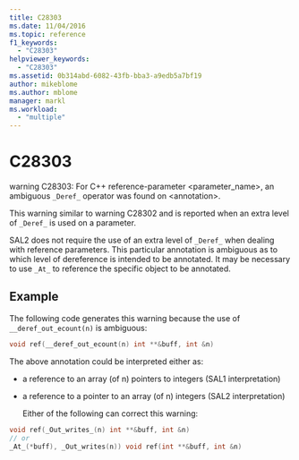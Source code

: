 ```yaml
---
title: C28303
ms.date: 11/04/2016
ms.topic: reference
f1_keywords:
  - "C28303"
helpviewer_keywords:
  - "C28303"
ms.assetid: 0b314abd-6082-43fb-bba3-a9edb5a7bf19
author: mikeblome
ms.author: mblome
manager: markl
ms.workload:
  - "multiple"
---
```

# C28303
warning C28303: For C++ reference-parameter <parameter_name>, an ambiguous `_Deref_` operator was found on \<annotation>.

 This warning similar to warning C28302 and is reported when an extra level of `_Deref_` is used on a parameter.

 SAL2 does not require the use of an extra level of `_Deref_` when dealing with reference parameters. This particular annotation is ambiguous as to which level of dereference is intended to be annotated. It may be necessary to use `_At_` to reference the specific object to be annotated.

## Example
 The following code generates this warning because the use of `__deref_out_ecount(n)` is ambiguous:

```cpp
void ref(__deref_out_ecount(n) int **&buff, int &n)
```

 The above annotation could be interpreted either as:

- a reference to an array (of n) pointers to integers (SAL1 interpretation)

- a reference to a pointer to an array (of n) integers (SAL2 interpretation)

  Either of the following can correct this warning:

```cpp
void ref(_Out_writes_(n) int **&buff, int &n)
// or
_At_(*buff), _Out_writes(n)) void ref(int **&buff, int &n)
```
